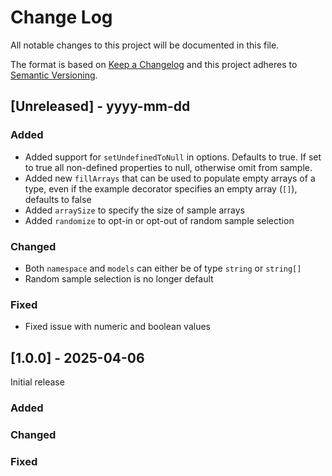 
# Change Log
All notable changes to this project will be documented in this file.
 
The format is based on [Keep a Changelog](http://keepachangelog.com/)
and this project adheres to [Semantic Versioning](http://semver.org/).

## [Unreleased] - yyyy-mm-dd
 
### Added

- Added support for `setUndefinedToNull` in options. Defaults to true. If set to true all non-defined properties to null, otherwise omit from sample.
- Added new `fillArrays` that can be used to populate empty arrays of a type, even if the example decorator specifies an empty array (`[]`), defaults to false
- Added `arraySize` to specify the size of sample arrays
- Added `randomize` to opt-in or opt-out of random sample selection
 
### Changed

- Both `namespace` and `models` can either be of type `string` or `string[]`
- Random sample selection is no longer default
 
### Fixed

- Fixed issue with numeric and boolean values
 
## [1.0.0] - 2025-04-06
 
Initial release
 
### Added
 
### Changed
 
### Fixed
 